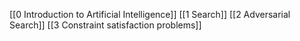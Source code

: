 [[0 Introduction to Artificial Intelligence]]
[[1 Search]]
[[2 Adversarial Search]]
[[3 Constraint satisfaction problems]]